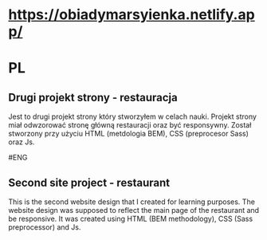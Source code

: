 # https://obiadymarsyienka.netlify.app/

# PL
## Drugi projekt strony - restauracja
Jest to drugi projekt strony który stworzyłem w celach nauki. Projekt strony miał odwzorować stronę główną restauracji oraz być responsywny. Został stworzony przy użyciu
HTML (metdologia BEM), CSS (preprocesor Sass) oraz Js.

#ENG
## Second site project - restaurant
This is the second website design that I created for learning purposes. The website design was supposed to reflect the main page of the restaurant and be responsive. It was created using
HTML (BEM methodology), CSS (Sass preprocessor) and Js.
